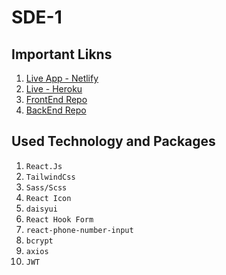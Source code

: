 # SDE-1

## Important Likns
01. [Live App - Netlify](https://creative-alpaca-abffed.netlify.app/)
2. [Live - Heroku](https://quiet-reef-77924.herokuapp.com/)
3. [FrontEnd Repo](https://github.com/techtobit/SDE-1)
4. [BackEnd Repo](https://github.com/techtobit/SDE-Backend)


## Used Technology and Packages

1. `React.Js`
2. `TailwindCss`
3. `Sass/Scss`
4. `React Icon`
5.  `daisyui`
6.  `React Hook Form`
7.  `react-phone-number-input`
8.  `bcrypt`
9.  `axios`
10.  `JWT`

